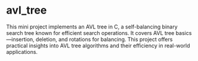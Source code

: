 # avl_tree
This mini project implements an AVL tree in C, a self-balancing binary search tree known for efficient search operations. It covers AVL tree basics—insertion, deletion, and rotations for balancing. This project offers practical insights into AVL tree algorithms and their efficiency in real-world applications.
